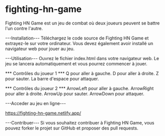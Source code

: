 # fighting-hn-game

Fighting HN Game est un jeu de combat où deux joueurs peuvent se battre l'un contre l'autre.

---Installation---
Téléchargez le code source de Fighting HN Game et extrayez-le sur votre ordinateur. Vous devez également avoir installé un navigateur web pour jouer au jeu.

---Utilisation---
Ouvrez le fichier index.html dans votre navigateur web. Le jeu se lancera automatiquement et vous pourrez commencer à jouer.

*** Contrôles du joueur 1 ***
Q pour aller à gauche.
D pour aller à droite.
Z pour sauter.
La barre d'espace pour attaquer.


*** Contrôles du joueur 2 ***
ArrowLeft pour aller à gauche.
ArrowRight pour aller à droite.
ArrowUp pour sauter.
ArrowDown pour attaquer.


---Acceder au jeu en ligne---

https://fighting-hn-game.netlify.app/

---Contribuer---
Si vous souhaitez contribuer à Fighting HN Game, vous pouvez forker le projet sur GitHub et proposer des pull requests.

